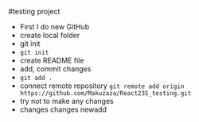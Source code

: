 #testing project

- First I do new GitHub
- create local folder
- git init
- `git init`
- create README file
- add, commit changes
- `git add .`
- connect remote repository
  `git remote add origin https://github.com/Makuzaza/React23S_testing.git`
- try not to make any changes
- changes
  changes newadd
